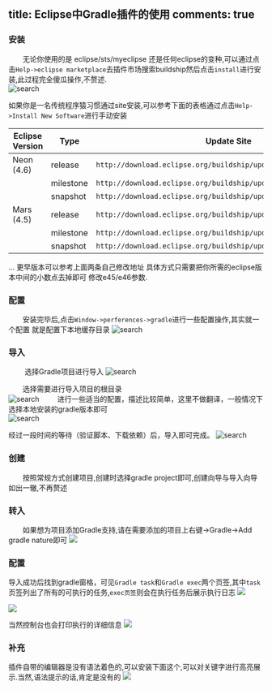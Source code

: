 title: Eclipse中Gradle插件的使用
comments: true
---
### 安装

　　无论你使用的是 eclipse/sts/myeclipse 还是任何eclipse的变种,可以通过点击`Help->eclipse marketplace`去插件市场搜索buildship然后点击`install`进行安装,此过程完全傻瓜操作,不赘述.   
    ![search](eclipse/search.jpg)

如果你是一名传统程序猿习惯通过site安装,可以参考下面的表格通过点击`Help->Install New Software`进行手动安装

Eclipse Version | Type      | Update Site
--------------  | ----------| ------------
Neon (4.6)      | release   | `http://download.eclipse.org/buildship/updates/e46/releases/1.0`
                | milestone | `http://download.eclipse.org/buildship/updates/e46/milestones/1.0`
                | snapshot  | `http://download.eclipse.org/buildship/updates/e46/snapshots/1.0`
Mars (4.5)      | release   | `http://download.eclipse.org/buildship/updates/e45/releases/1.0`
                | milestone | `http://download.eclipse.org/buildship/updates/e45/milestones/1.0`
                | snapshot  | `http://download.eclipse.org/buildship/updates/e45/snapshots/1.0`
...
更早版本可以参考上面两条自己修改地址 具体方式只需要把你所需的eclipse版本中间的小数点去掉即可 修改e45/e46参数.
                
### 配置   
　　安装完毕后,点击`Window->perferences->gradle`进行一些配置操作,其实就一个配置 就是配置下本地缓存目录
      ![search](eclipse/config.jpg)
### 导入   
　　
  选择Gradle项目进行导入
![search](eclipse/import-1.jpg)
    
　　选择需要进行导入项目的根目录   
![search](eclipse/import-2.jpg)
　　
  进行一些适当的配置，描述比较简单，这里不做翻译，一般情况下选择本地安装的gradle版本即可   
![search](eclipse/import-3.jpg)
  
  经过一段时间的等待（验证脚本、下载依赖）后，导入即可完成。
![search](eclipse/import-4.jpg)
                    
### 创建   
　　按照常规方式创建项目,创建时选择gradle project即可,创建向导与导入向导如出一辙,不再赘述

### 转入
　　如果想为项目添加Gradle支持,请在需要添加的项目上右键->Gradle->Add gradle nature即可
  ![](eclipse/import-convert.jpg)

### 配置
 导入成功后找到gradle窗格，可见`Gradle task`和`Gradle exec`两个页签,其中`task`页签列出了所有的可执行的任务,`exec页签`则会在执行任务后展示执行日志
 ![](eclipse/main-1.jpg)
 
 ![](eclipse/main2.jpg)
 
 当然控制台也会打印执行的详细信息
 ![](eclipse/main3.jpg)
 
### 补充
  插件自带的编辑器是没有语法着色的,可以安装下面这个,可以对关键字进行高亮展示.当然,语法提示的话,肯定是没有的
 ![](eclipse/editor.jpg)